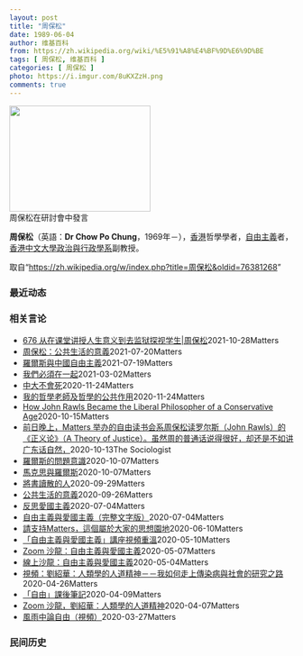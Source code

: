 ```yaml
---
layout: post
title: "周保松"
date: 1989-06-04
author: 维基百科
from: https://zh.wikipedia.org/wiki/%E5%91%A8%E4%BF%9D%E6%9D%BE
tags: [ 周保松, 维基百科 ]
categories: [ 周保松 ]
photo: https://i.imgur.com/8uKXZzH.png
comments: true
---
```

<div class="mw-parser-output">
<div class="thumb tright"><div class="thumbinner" style="width:252px;"><a href="/wiki/File:Chow_Po_Chung_in_seminar.jpg" class="image"><img src="//upload.wikimedia.org/wikipedia/commons/thumb/7/79/Chow_Po_Chung_in_seminar.jpg/250px-Chow_Po_Chung_in_seminar.jpg" decoding="async" width="250" height="188" class="thumbimage" srcset="//upload.wikimedia.org/wikipedia/commons/thumb/7/79/Chow_Po_Chung_in_seminar.jpg/375px-Chow_Po_Chung_in_seminar.jpg 1.5x, //upload.wikimedia.org/wikipedia/commons/thumb/7/79/Chow_Po_Chung_in_seminar.jpg/500px-Chow_Po_Chung_in_seminar.jpg 2x" data-file-width="2560" data-file-height="1920"></a>  <div class="thumbcaption"><div class="magnify"><a href="/wiki/File:Chow_Po_Chung_in_seminar.jpg" class="internal" title="放大"></a></div>周保松在研討會中發言</div></div></div>
<p><b>周保松</b>（英語：<span lang="en"><b>Dr Chow Po Chung</b></span>，1969年<span class="useeditintro" title="Template:BLP editintro">－</span>），<a href="/wiki/%E9%A6%99%E6%B8%AF" title="香港">香港</a>哲學學者，<a href="/wiki/%E8%87%AA%E7%94%B1%E4%B8%BB%E7%BE%A9" class="mw-redirect" title="自由主義">自由主義</a>者，<a href="/wiki/%E9%A6%99%E6%B8%AF%E4%B8%AD%E6%96%87%E5%A4%A7%E5%AD%B8" title="香港中文大學">香港中文大學</a><a href="/wiki/%E9%A6%99%E6%B8%AF%E4%B8%AD%E6%96%87%E5%A4%A7%E5%AD%B8%E6%94%BF%E6%B2%BB%E8%88%87%E8%A1%8C%E6%94%BF%E5%AD%B8%E7%B3%BB" title="香港中文大學政治與行政學系">政治與行政學系</a>副教授。
</p>
</div><!--esi <esi:include src="/esitest-fa8a495983347898/content" /> --><noscript><img src="//zh.wikipedia.org/wiki/Special:CentralAutoLogin/start?type=1x1" alt="" title="" width="1" height="1" style="border: none; position: absolute;"></noscript>
<div class="printfooter" data-nosnippet="">取自“<a dir="ltr" href="https://zh.wikipedia.org/w/index.php?title=周保松&amp;oldid=76381268">https://zh.wikipedia.org/w/index.php?title=周保松&amp;oldid=76381268</a>”</div><div id="recent-news"><h3>最近动态</h3><ul></ul></div><div id="open-opinion"><h3>相关言论</h3><ul><li><a href="https://nodebe4.github.io/opinion/2021-10-28/676-%E4%BB%8E%E5%9C%A8%E8%AF%BE%E5%A0%82%E8%AE%B2%E6%8E%88%E4%BA%BA%E7%94%9F%E6%84%8F%E4%B9%89%E5%88%B0%E5%8E%BB%E7%9B%91%E7%8B%B1%E6%8E%A2%E8%A7%86%E5%AD%A6%E7%94%9F-%E5%91%A8%E4%BF%9D%E6%9D%BE/" title="野兽爱智慧">676 从在课堂讲授人生意义到去监狱探视学生|周保松</a><time>2021-10-28</time><a class="tag">Matters</a></li>
<li><a href="https://nodebe4.github.io/opinion/2021-07-20/%E5%91%A8%E4%BF%9D%E6%9D%BE-%E5%85%AC%E5%85%B1%E7%94%9F%E6%B4%BB%E7%9A%84%E6%84%8F%E7%BE%A9/" title="周保松">周保松：公共生活的意義</a><time>2021-07-20</time><a class="tag">Matters</a></li>
<li><a href="https://nodebe4.github.io/opinion/2021-07-19/%E7%BE%85%E7%88%BE%E6%96%AF%E8%88%87%E4%B8%AD%E5%9C%8B%E8%87%AA%E7%94%B1%E4%B8%BB%E7%BE%A9/" title="周保松">羅爾斯與中國自由主義</a><time>2021-07-19</time><a class="tag">Matters</a></li>
<li><a href="https://nodebe4.github.io/opinion/2021-03-02/%E6%88%91%E5%80%91%E5%BF%85%E9%A0%88%E5%9C%A8%E4%B8%80%E8%B5%B7/" title="周保松">我們必須在一起</a><time>2021-03-02</time><a class="tag">Matters</a></li>
<li><a href="https://nodebe4.github.io/opinion/2020-11-24/%E4%B8%AD%E5%A4%A7%E4%B8%8D%E6%9C%83%E6%AD%BB/" title="周保松">中大不會死</a><time>2020-11-24</time><a class="tag">Matters</a></li>
<li><a href="https://nodebe4.github.io/opinion/2020-11-24/%E6%88%91%E7%9A%84%E5%93%B2%E5%AD%B8%E8%80%81%E5%B8%AB%E5%8F%8A%E5%93%B2%E5%AD%B8%E7%9A%84%E5%85%AC%E5%85%B1%E4%BD%9C%E7%94%A8/" title="周保松">我的哲學老師及哲學的公共作用</a><time>2020-11-24</time><a class="tag">Matters</a></li>
<li><a href="https://nodebe4.github.io/opinion/2020-10-15/How-John-Rawls-Became-the-Liberal-Philosopher-of-a/" title="周保松">How John Rawls Became the Liberal Philosopher of a Conservative Age</a><time>2020-10-15</time><a class="tag">Matters</a></li>
<li><a href="https://nodebe4.github.io/opinion/2020-10-13/%E5%89%8D%E6%97%A5%E6%99%9A%E4%B8%8A-Matters-%E4%B8%BE%E5%8A%9E%E7%9A%84%E8%87%AA%E7%94%B1%E8%AF%BB%E4%B9%A6%E4%BC%9A%E7%B3%BB%E5%91%A8%E4%BF%9D%E6%9D%BE%E8%AF%BB%E7%BD%97%E5%B0%94%E6%96%AF-John-Rawls-%E7%9A%84-%E6%AD%A3%E4%B9%89%E8%AE%BA-A/" title="The Sociologist">前日晚上，Matters 举办的自由读书会系周保松读罗尔斯（John Rawls）的《正义论》（A Theory of Justice）。虽然周的普通话说得很好，却还是不如讲广东话自然，</a><time>2020-10-13</time><a class="tag">The Sociologist</a></li>
<li><a href="https://nodebe4.github.io/opinion/2020-10-07/%E7%BE%85%E7%88%BE%E6%96%AF%E7%9A%84%E5%95%8F%E9%A1%8C%E6%84%8F%E8%AD%98/" title="周保松">羅爾斯的問題意識</a><time>2020-10-07</time><a class="tag">Matters</a></li>
<li><a href="https://nodebe4.github.io/opinion/2020-10-07/%E9%A6%AC%E5%85%8B%E6%80%9D%E8%88%87%E7%BE%85%E7%88%BE%E6%96%AF/" title="周保松">馬克思與羅爾斯</a><time>2020-10-07</time><a class="tag">Matters</a></li>
<li><a href="https://nodebe4.github.io/opinion/2020-09-29/%E5%B0%87%E6%9B%B8%E8%AE%80%E6%95%A3%E7%9A%84%E4%BA%BA/" title="周保松">將書讀散的人</a><time>2020-09-29</time><a class="tag">Matters</a></li>
<li><a href="https://nodebe4.github.io/opinion/2020-09-26/%E5%85%AC%E5%85%B1%E7%94%9F%E6%B4%BB%E7%9A%84%E6%84%8F%E7%BE%A9/" title="周保松">公共生活的意義</a><time>2020-09-26</time><a class="tag">Matters</a></li>
<li><a href="https://nodebe4.github.io/opinion/2020-07-04/%E5%8F%8D%E6%80%9D%E6%84%9B%E5%9C%8B%E4%B8%BB%E7%BE%A9/" title="周保松">反思愛國主義</a><time>2020-07-04</time><a class="tag">Matters</a></li>
<li><a href="https://nodebe4.github.io/opinion/2020-07-04/%E8%87%AA%E7%94%B1%E4%B8%BB%E7%BE%A9%E8%88%87%E6%84%9B%E5%9C%8B%E4%B8%BB%E7%BE%A9-%E5%AE%8C%E6%95%B4%E6%96%87%E5%AD%97%E7%89%88/" title="周保松">自由主義與愛國主義（完整文字版）</a><time>2020-07-04</time><a class="tag">Matters</a></li>
<li><a href="https://nodebe4.github.io/opinion/2020-06-10/%E8%AB%8B%E6%94%AF%E6%8C%81Matters-%E9%80%99%E5%80%8B%E5%B1%AC%E6%96%BC%E5%A4%A7%E5%AE%B6%E7%9A%84%E6%80%9D%E6%83%B3%E5%9C%92%E5%9C%B0/" title="周保松">請支持Matters，這個屬於大家的思想園地</a><time>2020-06-10</time><a class="tag">Matters</a></li>
<li><a href="https://nodebe4.github.io/opinion/2020-05-10/%E8%87%AA%E7%94%B1%E4%B8%BB%E7%BE%A9%E8%88%87%E6%84%9B%E5%9C%8B%E4%B8%BB%E7%BE%A9-%E8%AC%9B%E5%BA%A7%E8%A6%96%E9%A0%BB%E9%87%8D%E6%BA%AB/" title="周保松">「自由主義與愛國主義」講座視頻重溫</a><time>2020-05-10</time><a class="tag">Matters</a></li>
<li><a href="https://nodebe4.github.io/opinion/2020-05-07/Zoom-%E6%B2%99%E9%BE%8D-%E8%87%AA%E7%94%B1%E4%B8%BB%E7%BE%A9%E8%88%87%E6%84%9B%E5%9C%8B%E4%B8%BB%E7%BE%A9/" title="周保松">Zoom 沙龍：自由主義與愛國主義</a><time>2020-05-07</time><a class="tag">Matters</a></li>
<li><a href="https://nodebe4.github.io/opinion/2020-05-04/%E7%B7%9A%E4%B8%8A%E6%B2%99%E9%BE%8D-%E8%87%AA%E7%94%B1%E4%B8%BB%E7%BE%A9%E8%88%87%E6%84%9B%E5%9C%8B%E4%B8%BB%E7%BE%A9/" title="周保松">線上沙龍：自由主義與愛國主義</a><time>2020-05-04</time><a class="tag">Matters</a></li>
<li><a href="https://nodebe4.github.io/opinion/2020-04-26/%E8%A6%96%E9%A0%BB-%E5%8A%89%E7%B4%B9%E8%8F%AF-%E4%BA%BA%E9%A1%9E%E5%AD%B8%E7%9A%84%E4%BA%BA%E9%81%93%E7%B2%BE%E7%A5%9E-%E6%88%91%E5%A6%82%E4%BD%95%E8%B5%B0%E4%B8%8A%E5%82%B3%E6%9F%93%E7%97%85%E8%88%87%E7%A4%BE%E6%9C%83%E7%9A%84%E7%A0%94%E7%A9%B6%E4%B9%8B%E8%B7%AF/" title="周保松">視頻：劉紹華：人類學的人道精神－－我如何走上傳染病與社會的研究之路</a><time>2020-04-26</time><a class="tag">Matters</a></li>
<li><a href="https://nodebe4.github.io/opinion/2020-04-09/%E8%87%AA%E7%94%B1-%E8%AA%B2%E5%BE%8C%E7%AD%86%E8%A8%98/" title="周保松">「自由」課後筆記</a><time>2020-04-09</time><a class="tag">Matters</a></li>
<li><a href="https://nodebe4.github.io/opinion/2020-04-07/Zoom-%E6%B2%99%E9%BE%8D-%E5%8A%89%E7%B4%B9%E8%8F%AF-%E4%BA%BA%E9%A1%9E%E5%AD%B8%E7%9A%84%E4%BA%BA%E9%81%93%E7%B2%BE%E7%A5%9E/" title="周保松">Zoom 沙龍，劉紹華：人類學的人道精神</a><time>2020-04-07</time><a class="tag">Matters</a></li>
<li><a href="https://nodebe4.github.io/opinion/2020-03-27/%E9%A2%A8%E9%9B%A8%E4%B8%AD%E8%AB%96%E8%87%AA%E7%94%B1-%E8%A6%96%E9%A0%BB/" title="周保松">風雨中論自由（視頻）</a><time>2020-03-27</time><a class="tag">Matters</a></li>
</ul></div><div id="mjls-record"><h3>民间历史</h3><ul></ul></div>